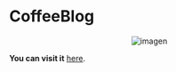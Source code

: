 ﻿# CoffeeBlog
 
<p align="center">
    <img src="https://i.ibb.co/fpMrbGT/719shots-so.png" alt="imagen" width="auto">
</p>

**You can visit it**  [here](https://gbp-coffeeblog.netlify.app/).
